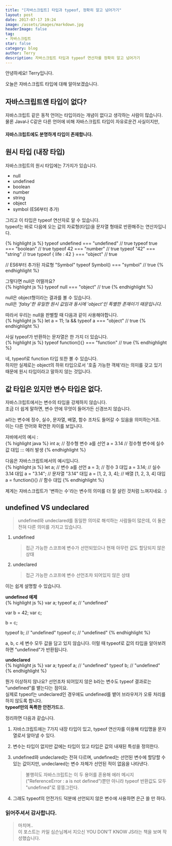 ```yaml
---
title: "[자바스크립트] 타입과 typeof, 정확히 알고 넘어가기"
layout: post
date: 2017-07-17 19:24
image: /assets/images/markdown.jpg
headerImage: false
tag:
- 자바스크립트
star: false
category: blog
author: Terry
description: 자바스크립트 타입과 typeof 연산자를 정확히 알고 넘어가기
---
```

안녕하세요! Terry입니다.  
  
오늘은 자바스크립트 타입에 대해 알아보겠습니다.

자바스크립트엔 타입이 없다?
---
자바스크립트 같은 동적 언어는 타입이라는 개념이 없다고 생각하는 사람이 많습니다.  
물론 Java나 C같은 다른 언어에 비해 자바스크립트 타입이 자유로운건 사실이지만,  
#### 자바스크립트에도 분명하게 타입이 존재합니다.  

원시 타입 (내장 타입)
---
자바스크립트의 원시 타입에는 7가지가 있습니다.  

- null  
- undefined  
- boolean  
- number  
- string  
- object  
- symbol (ES6부터 추가)  

그리고 이 타입은 typeof 연산자로 알 수 있습니다.  
typeof는 바로 다음에 오는 값의 자료형(타입)을 문자열 형태로 반환해주는 연산자입니다.  

{% highlight js %}
typeof undefined === "undefined" // true
typeof true === "boolean" // true
typeof 42 === "number" // true
typeof "42" === "string" // true
typeof { life : 42 } === "object" // true

// ES6부터 추가된  자료형 "Symbol"
typeof Symbol() === "symbol" // true
{% endhighlight %}

그렇다면 null은 어떨까요?  
{% highlight js %}
typeof null === "object" // true
{% endhighlight %}

null은 object형이라는 결과를 볼 수 있습니다.  
null은 _'falsy'한 유일한 원시 값임과 동시에 'object'인 특별한 존재이기 때문입니다._  

따라서 우리는 null을 판별할 때 다음과 같이 사용해야합니다.  
{% highlight js %}
let a = 11;
!a && typeof a === "object" // true
{% endhighlight %}
  
사실 typeof가 반환하는 문자열은 한 가지 더 있습니다.  
{% highlight js %}
typeof function(){} === "function" // true
{% endhighlight %}

네, typeof로 function 타입 또한 볼 수 있습니다.  
하지만 실제로는 object의 하위 타입으로서 '호출 가능한 객체'라는 의미를 갖고 있기 때문에 원시 타입이라고 말하지 않는 것입니다.  
  
값 타입은 있지만 변수 타입은 없다.
---
자바스크립트에서는 변수의 타입을 강제하지 않습니다.  
조금 더 쉽게 말하면, 변수 안에 무엇이 들어가든 신경쓰지 않습니다.  

a라는 변수에 정수, 실수, 문자열, 배열, 함수 조차도 들어갈 수 있음을 의미하는거죠.  
이는 다른 언어와 확연한 차이를 보입니다.  
  
자바에서의 예시 :  
{% highlight java %}
int a;  // 정수형 변수 a를 선언
a = 3.14 // 정수형 변수에 실수 값 대입 ::: 에러 발생
{% endhighlight %}

다음은 자바스크립트에서의 예시입니다.  
{% highlight js %}
let a; // 변수 a를 선언
a = 3; // 정수 3 대입
a = 3.14; // 실수 3.14 대입
a = "3.14"; // 문자열 "3.14" 대입
a = [1, 2, 3, 4]; // 배열 [1, 2, 3, 4] 대입
a = function(){}  // 함수 대입
{% endhighlight %}
  
제게는 자바스크립트가 '변하는 수'라는 변수의 의미를 더 잘 살린 것처럼 느껴지네요. :)  
  
undefined VS undeclared
---
> undefined와 undeclared를 동일한 의미로 해석하는 사람들이 많은데, 이 둘은 전혀 다른 의미를 가지고 있습니다.  


1. undefined
    > 접근 가능한 스코프에 변수가 선언되었으나 현재 아무런 값도 할당되지 않은 상태  

2. undeclared
    > 접근 가능한 스코프에 변수 선언조차 되어있지 않은 상태  

이는 쉽게 설명할 수 있습니다.

**undefined 예제**  
{% highlight js %}
var a; 
typeof a; // "undefined" 

var b = 42;
var c;

b = c;

typeof b; // "undefined" 
typeof c; // "undefined" 
{% endhighlight %}

a, b, c 세 변수 모두 값을 담고 있지 않습니다. 이럴 때 typeof로 값의 타입을 알아보려하면 "undefined"가 반환됩니다.  
  
**undeclared**  
{% highlight js %}
var a; 
typeof a; // "undefined" 
typeof b; // "undefined" 
{% endhighlight %}

뭔가 이상하지 않나요? 선언조차 되어있지 않은 b라는 변수도 typeof 결과로는 "undefined"를 뱉는다는 점이요.  
실제로 typeof는 undeclared인 경우에도 undefined를 뱉어 브라우저가 오류 처리를 하지 않도록 합니다.  
**typeof만의 독특한 안전가드**죠.  

<div class="breaker"></div>
  
정리하면 다음과 같습니다.
1. 자바스크립트에는 7가지 내장 타입이 있고, typeof 연산자를 이용해 타입명을 문자열로서 알아낼 수 있다.  
2. 변수는 타입이 없지만 값에는 타입이 있고 타입은 값의 내재된 특성을 정의한다.  
3. undefined와 undeclared는 전혀 다르며, undefined는 선언된 변수에 할당할 수 있는 값이지만, undeclared는 변수 자체가 선언된 적이 없음을 나타낸다.  
    > 불행히도 자바스크립트는 이 두 용어를 혼용해 에러 메시지("ReferenceError : a is not defined")뿐만 아니라 typeof 반환값도 모두 "undefined"로 뭉뚱그린다.  

4. 그래도 typeof의 안전가드 덕분에 선언되지 않은 변수에 사용하면 은근 쓸 만 하다.
  
### 읽어주셔서 감사합니다.
  
> 마치며..  
> 이 포스트는 카일 심슨님께서 지으신 YOU DON'T KNOW JS라는 책을 보며 작성했습니다.  
